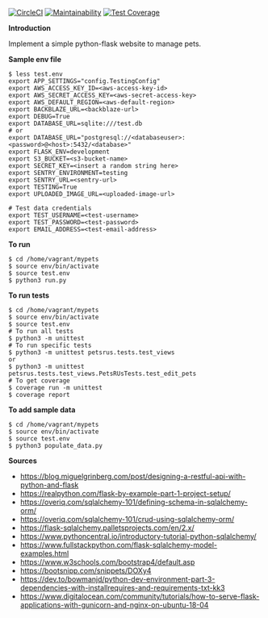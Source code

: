 [![CircleCI](https://circleci.com/gh/Eorate/petsrus.svg?style=shield)](https://circleci.com/gh/Eorate/petsrus)
[![Maintainability](https://api.codeclimate.com/v1/badges/f65b3b686e29acc8e177/maintainability)](https://codeclimate.com/github/Eorate/petsrus/maintainability)
[![Test Coverage](https://api.codeclimate.com/v1/badges/f65b3b686e29acc8e177/test_coverage)](https://codeclimate.com/github/Eorate/petsrus/test_coverage)

**Introduction**

Implement a simple python-flask website to manage pets.


**Sample env file**

```
$ less test.env
export APP_SETTINGS="config.TestingConfig"
export AWS_ACCESS_KEY_ID=<aws-access-key-id>
export AWS_SECRET_ACCESS_KEY=<aws-secret-access-key>
export AWS_DEFAULT_REGION=<aws-default-region>
export BACKBLAZE_URL=<backblaze-url>
export DEBUG=True
export DATABASE_URL=sqlite:///test.db
# or 
export DATABASE_URL="postgresql://<databaseuser>:<password>@<host>:5432/<database>"
export FLASK_ENV=development
export S3_BUCKET=<s3-bucket-name>
export SECRET_KEY=<insert a random string here>
export SENTRY_ENVIRONMENT=testing
export SENTRY_URL=<sentry-url>
export TESTING=True                         
export UPLOADED_IMAGE_URL=<uploaded-image-url>

# Test data credentials
export TEST_USERNAME=<test-username>
export TEST_PASSWORD=<test-password>
export EMAIL_ADDRESS=<test-email-address>

```

**To run**

```
$ cd /home/vagrant/mypets
$ source env/bin/activate
$ source test.env
$ python3 run.py
```

**To run tests**

```
$ cd /home/vagrant/mypets
$ source env/bin/activate
$ source test.env
# To run all tests
$ python3 -m unittest
# To run specific tests
$ python3 -m unittest petsrus.tests.test_views
or
$ python3 -m unittest petsrus.tests.test_views.PetsRUsTests.test_edit_pets
# To get coverage
$ coverage run -m unittest
$ coverage report
```

**To add sample data**

```
$ cd /home/vagrant/mypets
$ source env/bin/activate
$ source test.env
$ python3 populate_data.py
```

**Sources**

- https://blog.miguelgrinberg.com/post/designing-a-restful-api-with-python-and-flask
- https://realpython.com/flask-by-example-part-1-project-setup/
- https://overiq.com/sqlalchemy-101/defining-schema-in-sqlalchemy-orm/
- https://overiq.com/sqlalchemy-101/crud-using-sqlalchemy-orm/
- https://flask-sqlalchemy.palletsprojects.com/en/2.x/
- https://www.pythoncentral.io/introductory-tutorial-python-sqlalchemy/
- https://www.fullstackpython.com/flask-sqlalchemy-model-examples.html
- https://www.w3schools.com/bootstrap4/default.asp
- https://bootsnipp.com/snippets/DOXy4
- https://dev.to/bowmanjd/python-dev-environment-part-3-dependencies-with-installrequires-and-requirements-txt-kk3
- https://www.digitalocean.com/community/tutorials/how-to-serve-flask-applications-with-gunicorn-and-nginx-on-ubuntu-18-04
